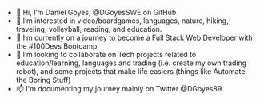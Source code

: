 - 👋 Hi, I’m Daniel Goyes, @DGoyesSWE on GitHub
- 👀 I’m interested in video/boardgames, languages, nature, hiking, traveling, volleyball, reading, and education.
- 🌱 I’m currently on a journey to become a Full Stack Web Developer with the #100Devs Bootcamp
- 💞️ I’m looking to collaborate on Tech projects related to education/learning, languages and trading (i.e. create my own trading robot), and some projects that make life easiers (things like Automate the Boring Stuff)
- 📫 I'm documenting my journey mainly on Twitter @DGoyes89

<!---
DGoyesSWE/DGoyesSWE is a ✨ special ✨ repository because its `README.md` (this file) appears on your GitHub profile.
You can click the Preview link to take a look at your changes.
--->
